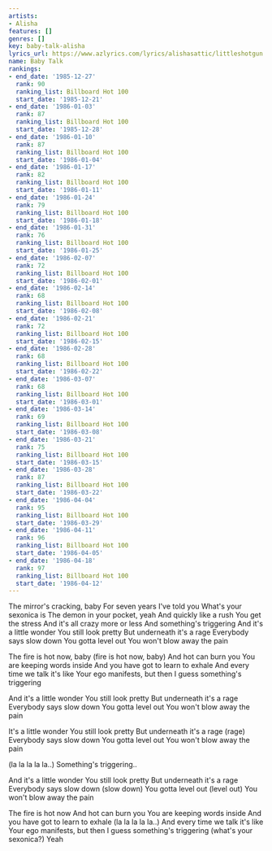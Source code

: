 ```yaml
---
artists:
- Alisha
features: []
genres: []
key: baby-talk-alisha
lyrics_url: https://www.azlyrics.com/lyrics/alishasattic/littleshotgun.html
name: Baby Talk
rankings:
- end_date: '1985-12-27'
  rank: 90
  ranking_list: Billboard Hot 100
  start_date: '1985-12-21'
- end_date: '1986-01-03'
  rank: 87
  ranking_list: Billboard Hot 100
  start_date: '1985-12-28'
- end_date: '1986-01-10'
  rank: 87
  ranking_list: Billboard Hot 100
  start_date: '1986-01-04'
- end_date: '1986-01-17'
  rank: 82
  ranking_list: Billboard Hot 100
  start_date: '1986-01-11'
- end_date: '1986-01-24'
  rank: 79
  ranking_list: Billboard Hot 100
  start_date: '1986-01-18'
- end_date: '1986-01-31'
  rank: 76
  ranking_list: Billboard Hot 100
  start_date: '1986-01-25'
- end_date: '1986-02-07'
  rank: 72
  ranking_list: Billboard Hot 100
  start_date: '1986-02-01'
- end_date: '1986-02-14'
  rank: 68
  ranking_list: Billboard Hot 100
  start_date: '1986-02-08'
- end_date: '1986-02-21'
  rank: 72
  ranking_list: Billboard Hot 100
  start_date: '1986-02-15'
- end_date: '1986-02-28'
  rank: 68
  ranking_list: Billboard Hot 100
  start_date: '1986-02-22'
- end_date: '1986-03-07'
  rank: 68
  ranking_list: Billboard Hot 100
  start_date: '1986-03-01'
- end_date: '1986-03-14'
  rank: 69
  ranking_list: Billboard Hot 100
  start_date: '1986-03-08'
- end_date: '1986-03-21'
  rank: 75
  ranking_list: Billboard Hot 100
  start_date: '1986-03-15'
- end_date: '1986-03-28'
  rank: 87
  ranking_list: Billboard Hot 100
  start_date: '1986-03-22'
- end_date: '1986-04-04'
  rank: 95
  ranking_list: Billboard Hot 100
  start_date: '1986-03-29'
- end_date: '1986-04-11'
  rank: 96
  ranking_list: Billboard Hot 100
  start_date: '1986-04-05'
- end_date: '1986-04-18'
  rank: 97
  ranking_list: Billboard Hot 100
  start_date: '1986-04-12'
---
```


The mirror's cracking, baby 
For seven years I've told you 
What's your sexonica is 
The demon in your pocket, yeah 
And quickly like a rush 
You get the stress 
And it's all crazy more or less 
And something's triggering 
And it's a little wonder 
You still look pretty 
But underneath it's a rage 
Everybody says slow down 
You gotta level out 
You won't blow away the pain 

The fire is hot now, baby 
(fire is hot now, baby) 
And hot can burn you 
You are keeping words inside 
And you have got to learn to exhale 
And every time we talk it's like 
Your ego manifests, but then 
I guess something's triggering 

And it's a little wonder 
You still look pretty 
But underneath it's a rage 
Everybody says slow down 
You gotta level out 
You won't blow away the pain 

It's a little wonder 
You still look pretty 
But underneath it's a rage (rage) 
Everybody says slow down 
You gotta level out 
You won't blow away the pain 

(la la la la la..) 
Something's triggering.. 

And it's a little wonder 
You still look pretty 
But underneath it's a rage 
Everybody says slow down (slow down) 
You gotta level out (level out) 
You won't blow away the pain 

The fire is hot now 
And hot can burn you 
You are keeping words inside 
And you have got to learn to exhale 
(la la la la la..) 
And every time we talk it's like 
Your ego manifests, but then 
I guess something's triggering 
(what's your sexonica?) 
Yeah



